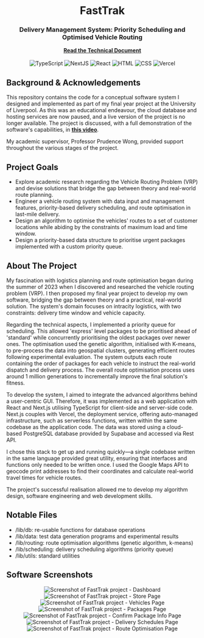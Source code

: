 <div align="center">
<h1 align="center">FastTrak</h1>
<h3 align="center">
Delivery Management System: Priority Scheduling and Optimised Vehicle Routing
</h3>
<a href="https://drive.google.com/file/d/1u-8Oqo1KexVCNoLnYGA5qYBwmvZyIE6p/view?usp=sharing"><strong>Read the Technical Document</strong></a>
<br/>
<br/>
  <!-- Technologies -->
  <img src="https://img.shields.io/badge/TypeScript-007ACC?style=for-the-badge&logo=typescript&logoColor=white" alt="TypeScript" />
  <img src="https://img.shields.io/badge/Next.js-000000?style=for-the-badge&logo=nextdotjs&logoColor=white" alt="NextJS" />
  <img src="https://img.shields.io/badge/React-20232A?style=for-the-badge&logo=react&logoColor=61DAFB" alt="React" />
  <img src="https://img.shields.io/badge/HTML-E34F26?style=for-the-badge&logo=html5&logoColor=white" alt="HTML" />
  <img src="https://img.shields.io/badge/CSS-1572B6?style=for-the-badge&logo=css3&logoColor=white" alt="CSS" />
  <img src="https://img.shields.io/badge/Vercel-000000?style=for-the-badge&logo=vercel&logoColor=white" alt="Vercel" />
</p>
</div>

## Background & Acknowledgements
This repository contains the code for a conceptual software system I designed and implemented as part of my final year project at the University of Liverpool. As this was an educational endeavour, the cloud database and hosting services are now paused, and a live version of the project is no longer available. The project is discussed, with a full demonstration of the software's capabilities, in <a href="https://www.youtube.com/watch?v=_DSCNPs5n3M"><strong><u>this video</u></strong></a>. 

My academic supervisor, Professor Prudence Wong, provided support throughout the various stages of the project.

## Project Goals
- Explore academic research regarding the Vehicle Routing Problem (VRP) and devise solutions that bridge the gap between theory and real-world route planning.
- Engineer a vehicle routing system with data input and management features, priority-based delivery scheduling, and route optimisation in last-mile delivery.
- Design an algorithm to optimise the vehicles' routes to a set of customer locations while abiding by the constraints of maximum load and time window.
- Design a priority-based data structure to prioritise urgent packages implemented with a custom priority queue.

## About The Project

My fascination with logistics planning and route optimisation began during the summer of 2023 when I discovered and researched the vehicle routing problem (VRP). I then proposed my final year project to develop my own software, bridging the gap between theory and a practical, real-world solution. The system's domain focuses on intracity logistics, with two constraints: delivery time window and vehicle capacity. 

Regarding the technical aspects, I implemented a priority queue for scheduling. This allowed 'express' level packages to be prioritised ahead of 'standard' while concurrently prioritising the oldest packages over newer ones. The optimisation used the genetic algorithm, initialised with K-means, to pre-process the data into geospatial clusters, generating efficient routes following experimental evaluation. The system outputs each route containing the order of packages for each vehicle to instruct the real-world dispatch and delivery process. The overall route optimisation process uses around 1 million generations to incrementally improve the final solution's fitness.

To develop the system, I aimed to integrate the advanced algorithms behind a user-centric GUI. Therefore, it was implemented as a web application with React and Next.js utilising TypeScript for client-side and server-side code. Next.js couples with Vercel, the deployment service, offering auto-managed infrastructure, such as serverless functions, written within the same codebase as the application code. The data was stored using a cloud-based PostgreSQL database provided by Supabase and accessed via Rest API.

I chose this stack to get up and running quickly—a single codebase written in the same language provided great utility, ensuring that interfaces and functions only needed to be written once. I used the Google Maps API to geocode print addresses to find their coordinates and calculate real-world travel times for vehicle routes. 

The project's successful realisation allowed me to develop my algorithm design, software engineering and web development skills.

## Notable Files

- /lib/db: re-usable functions for database operations
- /lib/data: test data generation programs and experimental results
- /lib/routing: route optimisation algorithms (genetic algorithm, k-means)
- /lib/scheduling: delivery scheduling algorithms (priority queue)
- /lib/utils: standard utilities

## Software Screenshots
<div align="center">
<img src="https://media.licdn.com/dms/image/D4E2DAQHr0eujr303eA/profile-treasury-image-shrink_800_800/0/1715609019987?e=1720987200&v=beta&t=s2T9nNETh385urM4mCPUFkk64K1dYpsCRcSgm73doTo" alt="Screenshot of FastTrak project - Dashboard" />
<img src="https://media.licdn.com/dms/image/D4E2DAQHBcoyitC7smw/profile-treasury-image-shrink_800_800/0/1715609095514?e=1720990800&v=beta&t=0Gsmh7JGqr_RjQJTWgfof--jdDZPY9kah0qTYYAP81o" alt="Screenshot of FastTrak project - Store Page" />
<img src="https://media.licdn.com/dms/image/D4E2DAQHd_mYUN73Tog/profile-treasury-image-shrink_800_800/0/1715609231969?e=1720990800&v=beta&t=mofpZoU0xJrQarw5fePSNCzUkdyZfZykbkwkEdZzt0Y" alt="Screenshot of FastTrak project - Vehicles Page" />
<img src="https://media.licdn.com/dms/image/D4E2DAQED-q_V9A4hPw/profile-treasury-image-shrink_800_800/0/1715610269052?e=1720990800&v=beta&t=oaFV5jYw-vb6dho8zMXdwvcj0rBEaGSl866PHCdh-Wc" alt="Screenshot of FastTrak project - Packages Page" />
<img src="https://media.licdn.com/dms/image/D4E2DAQHbTpSLOv_xSg/profile-treasury-image-shrink_800_800/0/1715610418622?e=1720990800&v=beta&t=9bh1k-XD4PkUHvrpXKR-RJqfxdUpIUeQfXXTJXUzqWQ" alt="Screenshot of FastTrak project - Confirm Package Info Page" />
<img src="https://media.licdn.com/dms/image/D4E2DAQGVksqFAiZyAw/profile-treasury-image-shrink_800_800/0/1715610535718?e=1720990800&v=beta&t=1sUs2ye7CrSREonRldjoPHjqh9rYBq766smdRMRl5LA" alt="Screenshot of FastTrak project - Delivery Schedules Page" />
<img src="https://media.licdn.com/dms/image/D4E2DAQEc1YIbGbCHNg/profile-treasury-image-shrink_1920_1920/0/1715610700773?e=1720990800&v=beta&t=5Rgo783AOOot4RPfEfYrV18S_9XGTmcEsLJnGJ9B99Q" alt="Screenshot of FastTrak project - Route Optimisation Page" />
</div>

